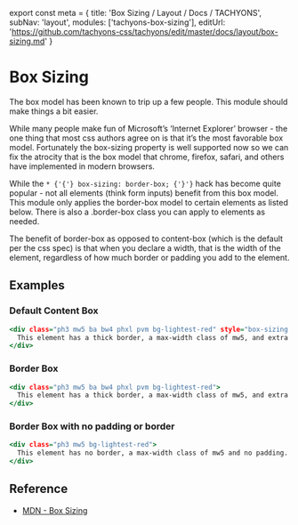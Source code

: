export const meta = {
  title: 'Box Sizing / Layout / Docs / TACHYONS',
  subNav: 'layout',
  modules: ['tachyons-box-sizing'],
  editUrl: 'https://github.com/tachyons-css/tachyons/edit/master/docs/layout/box-sizing.md'
}

# Box Sizing

The box model has been known to trip up a few people. This module should make things a bit easier.

While many people make fun of Microsoft’s ‘Internet Explorer’ browser - the one thing that most css authors agree on is that it’s the most favorable box model. Fortunately the box-sizing property is well supported now so we can fix the atrocity that is the box model that chrome, firefox, safari, and others have implemented in modern browsers.

While the `* {'{'} box-sizing: border-box; {'}'}` hack has become quite popular - not all elements (think form inputs) benefit from this box model. This module only applies the border-box model to certain elements as listed below. There is also a .border-box class you can apply to elements as needed.

The benefit of border-box as opposed to content-box (which is the default per the css spec) is that when you declare a width, that is the width of the element, regardless of how much border or padding you add to the element.

## Examples

### Default Content Box

```.html
<div class="ph3 mw5 ba bw4 phxl pvm bg-lightest-red" style="box-sizing: content-box;">
  This element has a thick border, a max-width class of mw5, and extra large horizontal padding and medium vertical padding.
</div>
```

### Border Box

```.html
<div class="ph3 mw5 ba bw4 phxl pvm bg-lightest-red">
  This element has a thick border, a max-width class of mw5, and extra large horizontal padding and medium vertical padding.
</div>
```

### Border Box with no padding or border

```.html
<div class="ph3 mw5 bg-lightest-red">
  This element has no border, a max-width class of mw5 and no padding. Notice which example it has the same width as.
</div>
```

## Reference

* [MDN - Box Sizing](https://developer.mozilla.org/en-US/docs/Web/CSS/box-sizing)
